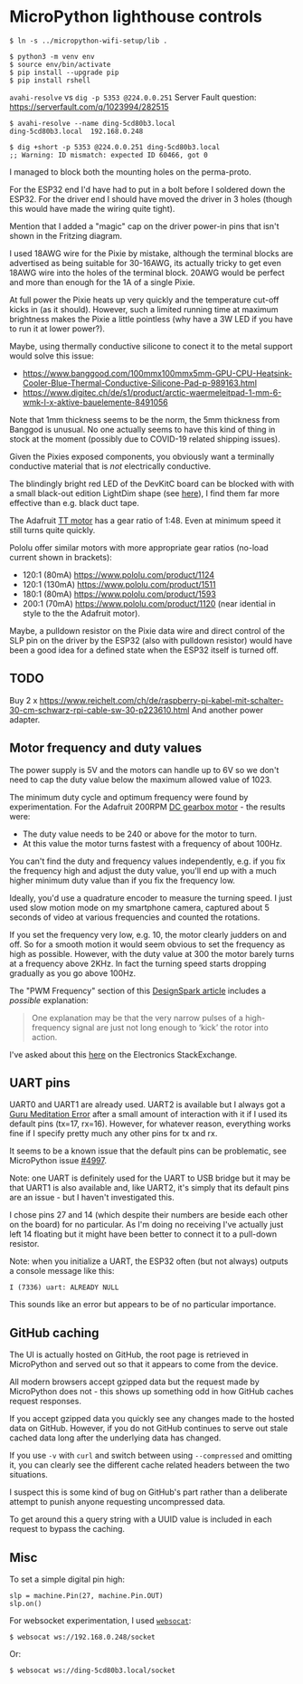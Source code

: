 MicroPython lighthouse controls
===============================

    $ ln -s ../micropython-wifi-setup/lib .

    $ python3 -m venv env
    $ source env/bin/activate
    $ pip install --upgrade pip
    $ pip install rshell

`avahi-resolve` vs `dig -p 5353 @224.0.0.251` Server Fault question: <https://serverfault.com/q/1023994/282515>


    $ avahi-resolve --name ding-5cd80b3.local
    ding-5cd80b3.local  192.168.0.248

    $ dig +short -p 5353 @224.0.0.251 ding-5cd80b3.local
    ;; Warning: ID mismatch: expected ID 60466, got 0

I managed to block both the mounting holes on the perma-proto.

For the ESP32 end I'd have had to put in a bolt before I soldered down the ESP32. For the driver end I should have moved the driver in 3 holes (though this would have made the wiring quite tight).

Mention that I added a "magic" cap on the driver power-in pins that isn't shown in the Fritzing diagram.

I used 18AWG wire for the Pixie by mistake, although the terminal blocks are advertised as being suitable for 30-16AWG, its actually tricky to get even 18AWG wire into the holes of the terminal block. 20AWG would be perfect and more than enough for the 1A of a single Pixie.

At full power the Pixie heats up very quickly and the temperature cut-off kicks in (as it should). However, such a limited running time at maximum brightness makes the Pixie a little pointless (why have a 3W LED if you have to run it at lower power?).

Maybe, using thermally conductive silicone to conect it to the metal support would solve this issue:

* <https://www.banggood.com/100mmx100mmx5mm-GPU-CPU-Heatsink-Cooler-Blue-Thermal-Conductive-Silicone-Pad-p-989163.html>
* <https://www.digitec.ch/de/s1/product/arctic-waermeleitpad-1-mm-6-wmk-l-x-aktive-bauelemente-8491056>

Note that 1mm thickness seems to be the norm, the 5mm thickness from Banggod is unusual. No one actually seems to have this kind of thing in stock at the moment (possibly due to COVID-19 related shipping issues).

Given the Pixies exposed components, you obviously want a terminally conductive material that is _not_ electrically conductive.

The blindingly bright red LED of the DevKitC board can be blocked with with a small black-out edition LightDim shape (see [here](https://www.lightdims.com/store.htm)), I find them far more effective than e.g. black duct tape.

The Adafruit [TT motor](https://www.adafruit.com/product/3777) has a gear ratio of 1:48. Even at minimum speed it still turns quite quickly.

Pololu offer similar motors with more appropriate gear ratios (no-load current shown in brackets):

* 120:1 (80mA) <https://www.pololu.com/product/1124>
* 120:1 (130mA) <https://www.pololu.com/product/1511>
* 180:1 (80mA) <https://www.pololu.com/product/1593>
* 200:1 (70mA) <https://www.pololu.com/product/1120> (near idential in style to the the Adafruit motor).

Maybe, a pulldown resistor on the Pixie data wire and direct control of the SLP pin on the driver by the ESP32 (also with pulldown resistor) would have been a good idea for a defined state when the ESP32 itself is turned off.

TODO
----

Buy 2 x https://www.reichelt.com/ch/de/raspberry-pi-kabel-mit-schalter-30-cm-schwarz-rpi-cable-sw-30-p223610.html
And another power adapter.

Motor frequency and duty values
-------------------------------

The power supply is 5V and the motors can handle up to 6V so we don't need to cap the duty value below the maximum allowed value of 1023.

The minimum duty cycle and optimum frequency were found by experimentation. For the Adafruit 200RPM [DC gearbox motor](https://www.adafruit.com/product/3777) - the results were:

* The duty value needs to be 240 or above for the motor to turn.
* At this value the motor turns fastest with a frequency of about 100Hz.

You can't find the duty and frequency values independently, e.g. if you fix the frequency high and adjust the duty value, you'll end up with a much higher minimum duty value than if you fix the frequency low.

Ideally, you'd use a quadrature encoder to measure the turning speed. I just used slow motion mode on my smartphone camera, captured about 5 seconds of video at various frequencies and counted the rotations.

If you set the frequency very low, e.g. 10, the motor clearly judders on and off. So for a smooth motion it would seem obvious to set the frequency as high as possible. However, with the duty value at 300 the motor barely turns at a frequency above 2KHz. In fact the turning speed starts dropping gradually as you go above 100Hz.

The "PWM Frequency" section of this [DesignSpark article](https://www.rs-online.com/designspark/spinning-the-wheels-interfacing-pmdc-motors-to-a-microcontroller) includes a _possible_ explanation:

> One explanation may be that the very narrow pulses of a high-frequency signal are just not long enough to ‘kick’ the rotor into action.

I've asked about this [here](https://electronics.stackexchange.com/q/509426/27099) on the Electronics StackExchange.

UART pins
---------

UART0 and UART1 are already used. UART2 is available but I always got a [Guru Meditation Error](https://docs.espressif.com/projects/esp-idf/en/latest/esp32/api-guides/fatal-errors.html#guru-meditation-errors) after a small amount of interaction with it if I used its default pins (tx=17, rx=16). However, for whatever reason, everything works fine if I specify pretty much any other pins for tx and rx.

It seems to be a known issue that the default pins can be problematic, see MicroPython issue [#4997](https://github.com/micropython/micropython/issues/4997).

Note: one UART is definitely used for the UART to USB bridge but it may be that UART1 is also available and, like UART2, it's simply that its default pins are an issue - but I haven't investigated this.

I chose pins 27 and 14 (which despite their numbers are beside each other on the board) for no particular. As I'm doing no receiving I've actually just left 14 floating but it might have been better to connect it to a pull-down resistor.

Note: when you initialize a UART, the ESP32 often (but not always) outputs a console message like this:

    I (7336) uart: ALREADY NULL

This sounds like an error but appears to be of no particular importance.

GitHub caching
--------------

The UI is actually hosted on GitHub, the root page is retrieved in MicroPython and served out so that it appears to come from the device.

All modern browsers accept gzipped data but the request made by MicroPython does not - this shows up something odd in how GitHub caches request responses.

If you accept gzipped data you quickly see any changes made to the hosted data on GitHub. However, if you do not GitHub continues to serve out stale cached data long after the underlying data has changed.

If you use `-v` with `curl` and switch between using `--compressed` and omitting it, you can clearly see the different cache related headers between the two situations.

I suspect this is some kind of bug on GitHub's part rather than a deliberate attempt to punish anyone requesting uncompressed data.

To get around this a query string with a UUID value is included in each request to bypass the caching.

Misc
----

To set a simple digital pin high:

    slp = machine.Pin(27, machine.Pin.OUT)
    slp.on()

For websocket experimentation, I used [`websocat`](https://github.com/vi/websocat):

    $ websocat ws://192.168.0.248/socket

Or:

    $ websocat ws://ding-5cd80b3.local/socket
